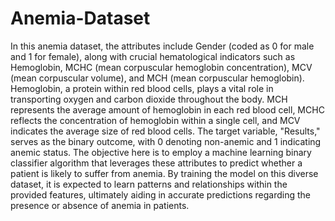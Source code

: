 # Anemia-Dataset
In this anemia dataset, the attributes include Gender (coded as 0 for male and 1 for female), along with crucial hematological indicators such as Hemoglobin, MCHC (mean corpuscular hemoglobin concentration), MCV (mean corpuscular volume), and MCH (mean corpuscular hemoglobin). Hemoglobin, a protein within red blood cells, plays a vital role in transporting oxygen and carbon dioxide throughout the body. MCH represents the average amount of hemoglobin in each red blood cell, MCHC reflects the concentration of hemoglobin within a single cell, and MCV indicates the average size of red blood cells. The target variable, "Results," serves as the binary outcome, with 0 denoting non-anemic and 1 indicating anemic status. The objective here is to employ a machine learning binary classifier algorithm that leverages these attributes to predict whether a patient is likely to suffer from anemia. By training the model on this diverse dataset, it is expected to learn patterns and relationships within the provided features, ultimately aiding in accurate predictions regarding the presence or absence of anemia in patients.
